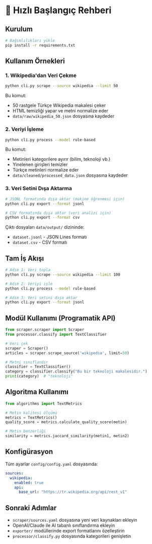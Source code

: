 # 🚀 Hızlı Başlangıç Rehberi

## Kurulum

```bash
# Bağımlılıkları yükle
pip install -r requirements.txt
```

## Kullanım Örnekleri

### 1. Wikipedia'dan Veri Çekme

```bash
python cli.py scrape --source wikipedia --limit 50
```

Bu komut:
- 50 rastgele Türkçe Wikipedia makalesi çeker
- HTML temizliği yapar ve metni normalize eder
- `data/raw/wikipedia_50.json` dosyasına kaydeder

### 2. Veriyi İşleme

```bash
python cli.py process --model rule-based
```

Bu komut:
- Metinleri kategorilere ayırır (bilim, teknoloji vb.)
- Yinelenen girişleri temizler
- Türkçe metinleri normalize eder
- `data/cleaned/processed_data.json` dosyasına kaydeder

### 3. Veri Setini Dışa Aktarma

```bash
# JSONL formatında dışa aktar (makine öğrenmesi için)
python cli.py export --format jsonl

# CSV formatında dışa aktar (veri analizi için)
python cli.py export --format csv
```

Çıktı dosyaları `data/output/` dizininde:
- `dataset.jsonl` - JSON Lines formatı
- `dataset.csv` - CSV formatı

## Tam İş Akışı

```bash
# Adım 1: Veri topla
python cli.py scrape --source wikipedia --limit 100

# Adım 2: Veriyi işle
python cli.py process --model rule-based

# Adım 3: Veri setini dışa aktar
python cli.py export --format jsonl
```

## Modül Kullanımı (Programatik API)

```python
from scraper.scraper import Scraper
from processor.classify import TextClassifier

# Veri çek
scraper = Scraper()
articles = scraper.scrape_source('wikipedia', limit=50)

# Metni sınıflandır
classifier = TextClassifier()
category = classifier.classify("Bu bir teknoloji makalesidir.")
print(category)  # "teknoloji"
```

## Algoritma Kullanımı

```python
from algorithms import TextMetrics

# Metin kalitesi ölçümü
metrics = TextMetrics()
quality_score = metrics.calculate_quality_score(metin)

# Metin benzerliği
similarity = metrics.jaccard_similarity(metin1, metin2)
```

## Konfigürasyon

Tüm ayarlar `config/config.yaml` dosyasında:

```yaml
sources:
  wikipedia:
    enabled: true
    api:
      base_url: "https://tr.wikipedia.org/api/rest_v1"
```

## Sonraki Adımlar

- `scraper/sources.yaml` dosyasına yeni veri kaynakları ekleyin
- OpenAI/Claude ile AI tabanlı sınıflandırma ekleyin
- `exporter/` modüllerinde export formatlarını özelleştirin
- `processor/classify.py` dosyasında kategorileri genişletin
